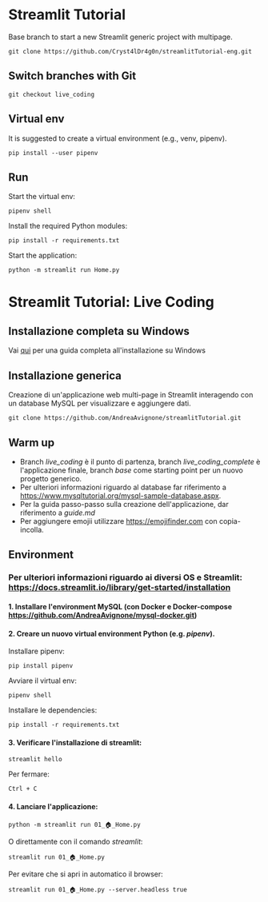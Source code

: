 # Streamlit Tutorial
Base branch to start a new Streamlit generic project with multipage.


```git clone https://github.com/Cryst4lDr4g0n/streamlitTutorial-eng.git```

## Switch branches with Git
```
git checkout live_coding
```

## Virtual env
It is suggested to create a virtual environment (e.g., venv, pipenv).

```pip install --user pipenv```

## Run

Start the virtual env:

```pipenv shell```

Install the required Python modules:

```pip install -r requirements.txt```

Start the application:

```python -m streamlit run Home.py```

# Streamlit Tutorial: Live Coding

## Installazione completa su Windows
Vai [qui](readme_windows.md) per una guida completa all'installazione su Windows

## Installazione generica

Creazione di un'applicazione web multi-page in Streamlit interagendo con un database MySQL per visualizzare e aggiungere dati.

```git clone https://github.com/AndreaAvignone/streamlitTutorial.git```

## Warm up 
* Branch *live_coding* è il punto di partenza, branch *live_coding_complete* è l'applicazione finale, branch *base* come starting point per un nuovo progetto generico.
* Per ulteriori informazioni riguardo al database far riferimento a https://www.mysqltutorial.org/mysql-sample-database.aspx.
* Per la guida passo-passo sulla creazione dell'applicazione, dar riferimento a *guide.md*
* Per aggiungere emojii utilizzare https://emojifinder.com con copia-incolla.

## Environment
### Per ulteriori informazioni riguardo ai diversi OS e Streamlit: https://docs.streamlit.io/library/get-started/installation

#### 1. Installare l'environment MySQL (con Docker e Docker-compose https://github.com/AndreaAvignone/mysql-docker.git)
#### 2. Creare un nuovo virtual environment Python (e.g. *pipenv*).

Installare pipenv:
```
pip install pipenv
```
Avviare il virtual env:
```
pipenv shell
```
Installare le dependencies:
```
pip install -r requirements.txt

```
#### 3. Verificare l'installazione di streamlit:
```
streamlit hello
```

Per fermare:

```Ctrl + C```

#### 4. Lanciare l'applicazione:
```
python -m streamlit run 01_🏠_Home.py
```
O direttamente con il comando *streamlit*:
```
streamlit run 01_🏠_Home.py
```
Per evitare che si apri in automatico il browser:
```
streamlit run 01_🏠_Home.py --server.headless true
```
